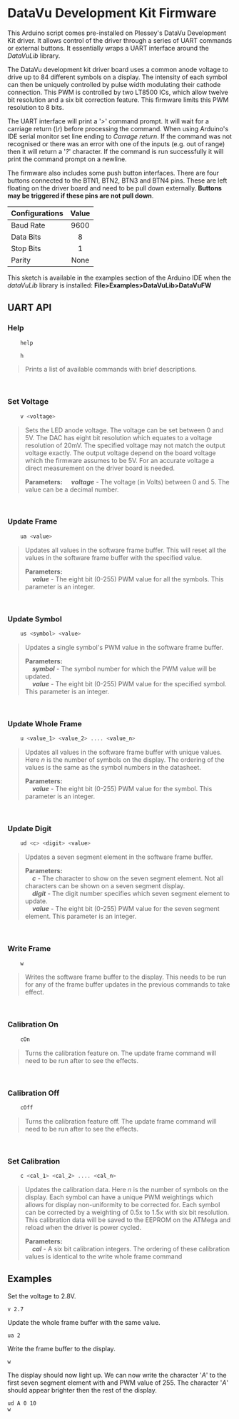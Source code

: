 # DataVu Development Kit Firmware
This Arduino script comes pre-installed on Plessey's DataVu Development Kit driver. It allows control of the driver through a series of UART commands or external buttons. It essentially wraps a UART interface around the *DataVuLib* library. 

The DataVu development kit driver board uses a common anode voltage to drive up to 84 different symbols on a display. The intensity of each symbol can then be uniquely controlled by pulse width modulating their cathode connection. This PWM is controlled by two LT8500 ICs, which allow twelve bit resolution and a six bit correction feature. This firmware limits this PWM resolution to 8 bits.

The UART interface will print a '*>*' command prompt. It will wait for a carriage return (*\r*) before processing the command. When using Arduino's IDE serial monitor set line ending to *Carrage return*. If the command was not recognised or there was an error with one of the inputs (e.g. out of range) then it will return a '*?*' character. If the command is run successfully it will print the command prompt on a newline.

The firmware also includes some push button interfaces. There are four buttons connected to the BTN1, BTN2, BTN3 and BTN4 pins. These are left floating on the driver board and need to be pull down externally. **Buttons may be triggered if these pins are not pull down**.

| Configurations	|Value
|-------------------|:-----:|
|Baud Rate			| 9600
|Data Bits			| 8	
|Stop Bits			| 1				
|Parity				| None

This sketch is available in the examples section of the Arduino IDE when the *dataVuLib* library is installed:
**File>Examples>DataVuLib>DataVuFW**

## UART API

###  Help
```cpp
	help
```
```cpp
	h
```
>Prints a list of available commands with brief descriptions.

<br> 

###  Set Voltage
```cpp
	v <voltage>
```
>Sets the LED anode voltage. The voltage can be set between 0 and 5V. The DAC has eight bit resolution which equates to a voltage resolution of 20mV. The specified voltage may not match the output voltage exactly. The output voltage depend on the board voltage which the firmware assumes to be 5V. For an accurate voltage a direct measurement on the driver board is needed.
>
>**Parameters:**
&nbsp;&nbsp;&nbsp;&nbsp;***voltage*** - The voltage (in Volts) between 0 and 5. The value can be a decimal number. 
>
<br> 

### Update Frame
```cpp
	ua <value>
```
>Updates all values in the software frame buffer. This will reset all the values in the software frame buffer with the specified value. 
>
>**Parameters:** <br> 
&nbsp;&nbsp;&nbsp;&nbsp;***value*** - The eight bit (0-255) PWM value for all the symbols. This parameter is an integer.

<br>

### Update Symbol

```cpp
	us <symbol> <value>
```
>Updates a single symbol's PWM value in the software frame buffer.
>
>**Parameters:** <br> 
&nbsp;&nbsp;&nbsp;&nbsp;***symbol*** - The symbol number for which the PWM value will be updated. <br> 
&nbsp;&nbsp;&nbsp;&nbsp;***value*** - The eight bit (0-255) PWM value for the specified symbol. This parameter is an integer.

<br>

### Update Whole Frame
```cpp
	u <value_1> <value_2> .... <value_n>
```
>Updates all values in the software frame buffer with unique values. Here *n* is the number of symbols on the display. The ordering of the values is the same as the symbol numbers in the datasheet.
>
>**Parameters:** <br> 
&nbsp;&nbsp;&nbsp;&nbsp;***value*** - The eight bit (0-255) PWM value for the symbol. This parameter is an integer.

<br>

### Update Digit

```cpp
	ud <c> <digit> <value>
```
>Updates a seven segment element in the software frame buffer.
>
>**Parameters:** <br> 
&nbsp;&nbsp;&nbsp;&nbsp;***c*** - The character to show on the seven segment element. Not all characters can be shown on a seven segment display. <br> 
&nbsp;&nbsp;&nbsp;&nbsp;***digit*** - The digit number specifies which seven segment element to update. <br> 
&nbsp;&nbsp;&nbsp;&nbsp;***value*** - The eight bit (0-255) PWM value for the seven segment element. This parameter is an integer.

<br>

### Write Frame

```cpp
	w
```
>Writes the software frame buffer to the display. This needs to be run for any of the frame buffer updates in the previous commands to take effect.

<br>

### Calibration On

```cpp
	cOn
```
>Turns the calibration feature on. The update frame command will need to be run after to see the effects.

<br>

### Calibration Off

```cpp
	cOff
```
>Turns the calibration feature off. The update frame command will need to be run after to see the effects.

<br>

### Set Calibration

```cpp
	c <cal_1> <cal_2> .... <cal_n>
```
>Updates the calibration data. Here *n* is the number of symbols on the display. Each symbol can have a unique PWM weightings which allows for display non-uniformity to be corrected for. Each symbol can be corrected by a weighting of 0.5x to 1.5x with six bit resolution. This calibration data will be saved to the EEPROM on the ATMega and reload when the driver is power cycled. 
>
>**Parameters:** <br> 
&nbsp;&nbsp;&nbsp;&nbsp;***cal*** - A six bit calibration integers. The ordering of these calibration values is identical to the write whole frame command


## Examples
Set the voltage to 2.8V.

	v 2.7

Update the whole frame buffer with the same value.

	ua 2
	
Write the frame buffer to the display. 

	w

The display should now light up. We can now write the character '*A*' to the first seven segment element with and PWM value of 255. The character '*A*' should appear brighter then the rest of the display.

	ud A 0 10
	w